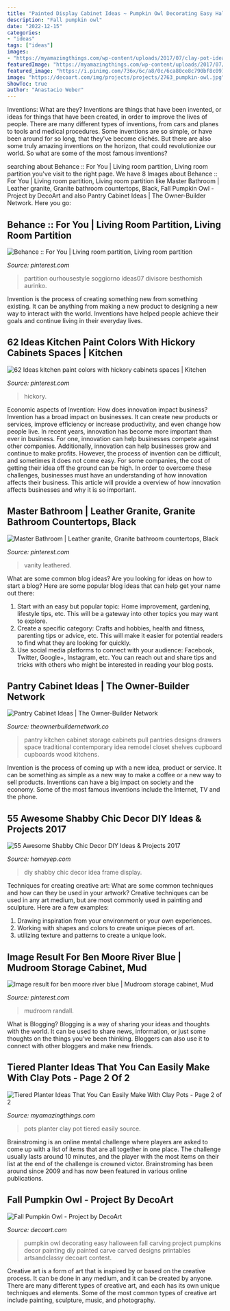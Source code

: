```yaml
---
title: "Painted Display Cabinet Ideas ~ Pumpkin Owl Decorating Easy Halloween Fall Carving Project Pumpkins Decor Painting Diy Painted Carve Carved Designs Printables Artsandclassy Decoart Contest"
description: "Fall pumpkin owl"
date: "2022-12-15"
categories:
- "ideas"
tags: ["ideas"]
images:
- "https://myamazingthings.com/wp-content/uploads/2017/07/clay-pot-ideas-10.jpg"
featuredImage: "https://myamazingthings.com/wp-content/uploads/2017/07/clay-pot-ideas-10.jpg"
featured_image: "https://i.pinimg.com/736x/6c/a8/0c/6ca80ce8c790bf8c097011e33572c4c7.jpg"
image: "https://decoart.com/img/projects/projects/2763_pumpkin-owl.jpg"
ShowToc: true
author: "Anastacio Weber"
---
```



Inventions: What are they?
Inventions are things that have been invented, or ideas for things that have been created, in order to improve the lives of people. There are many different types of inventions, from cars and planes to tools and medical procedures. Some inventions are so simple, or have been around for so long, that they've become clichés. But there are also some truly amazing inventions on the horizon, that could revolutionize our world. So what are some of the most famous inventions?

	

		
searching about Behance :: For You | Living room partition, Living room partition you've visit to the right page. We have 8 Images about Behance :: For You | Living room partition, Living room partition like Master Bathroom | Leather granite, Granite bathroom countertops, Black, Fall Pumpkin Owl - Project by DecoArt and also Pantry Cabinet Ideas | The Owner-Builder Network. Here you go:
		
    
## Behance :: For You | Living Room Partition, Living Room Partition

<img loading=lazy src="https://i.pinimg.com/736x/f1/10/93/f1109372ad877716b2b8e45c345b6e5a.jpg" onerror="this.onerror=null;this.src='https://tse2.mm.bing.net/th?id=OIP.VCt88E0ytS60cTG1UYNWfwHaJ4&amp;pid=15.1';" alt="Behance :: For You | Living room partition, Living room partition">

_Source: pinterest.com_

>partition ourhousestyle soggiorno ideas07 divisore besthomish aurinko. 

	

Invention is the process of creating something new from something existing. It can be anything from making a new product to designing a new way to interact with the world. Inventions have helped people achieve their goals and continue living in their everyday lives.

    
## 62 Ideas Kitchen Paint Colors With Hickory Cabinets Spaces | Kitchen

<img loading=lazy src="https://i.pinimg.com/736x/3a/84/c2/3a84c26b7f20508a8553e3551a8d0a45.jpg" onerror="this.onerror=null;this.src='https://tse4.mm.bing.net/th?id=OIP.1LqP8Y6W9P2BaQU-PWRQ1QAAAA&amp;pid=15.1';" alt="62 Ideas kitchen paint colors with hickory cabinets spaces | Kitchen">

_Source: pinterest.com_

>hickory. 

	

Economic aspects of Invention: How does innovation impact business?
Invention has a broad impact on businesses. It can create new products or services, improve efficiency or increase productivity, and even change how people live. In recent years, innovation has become more important than ever in business. For one, innovation can help businesses compete against other companies. Additionally, innovation can help businesses grow and continue to make profits. However, the process of invention can be difficult, and sometimes it does not come easy. For some companies, the cost of getting their idea off the ground can be high. In order to overcome these challenges, businesses must have an understanding of how innovation affects their business. This article will provide a overview of how innovation affects businesses and why it is so important.

    
## Master Bathroom | Leather Granite, Granite Bathroom Countertops, Black

<img loading=lazy src="https://i.pinimg.com/736x/24/f3/87/24f38782afae6ca4cc77e6ce0e3b5576.jpg" onerror="this.onerror=null;this.src='https://tse1.mm.bing.net/th?id=OIP.qq0p-t38majsJZk2f2DtvgHaJ3&amp;pid=15.1';" alt="Master Bathroom | Leather granite, Granite bathroom countertops, Black">

_Source: pinterest.com_

>vanity leathered. 

	

What are some common blog ideas?
Are you looking for ideas on how to start a blog? Here are some popular blog ideas that can help get your name out there: 
1. Start with an easy but popular topic: Home improvement, gardening, lifestyle tips, etc. This will be a gateway into other topics you may want to explore.
2. Create a specific category: Crafts and hobbies, health and fitness, parenting tips or advice, etc. This will make it easier for potential readers to find what they are looking for quickly.
3. Use social media platforms to connect with your audience: Facebook, Twitter, Google+, Instagram, etc. You can reach out and share tips and tricks with others who might be interested in reading your blog posts.

    
## Pantry Cabinet Ideas | The Owner-Builder Network

<img loading=lazy src="http://theownerbuildernetwork.co/wp-content/uploads/2014/04/Pantry_Cabinet_Idea_19.jpg" onerror="this.onerror=null;this.src='https://tse3.mm.bing.net/th?id=OIP.xNmHhet4ME28P5e-rcLD1AHaKV&amp;pid=15.1';" alt="Pantry Cabinet Ideas | The Owner-Builder Network">

_Source: theownerbuildernetwork.co_

>pantry kitchen cabinet storage cabinets pull pantries designs drawers space traditional contemporary idea remodel closet shelves cupboard cupboards wood kitchens. 

	

Invention is the process of coming up with a new idea, product or service. It can be something as simple as a new way to make a coffee or a new way to sell products. Inventions can have a big impact on society and the economy. Some of the most famous inventions include the Internet, TV and the phone.

    
## 55 Awesome Shabby Chic Decor DIY Ideas &amp; Projects 2017

<img loading=lazy src="http://homeyep.com/wp-content/uploads/2017/03/shabby-chic-decor-diy/38-shabby-chic-decor-diy-ideas.jpg" onerror="this.onerror=null;this.src='https://tse3.mm.bing.net/th?id=OIP.jtXQMdoOBcVx0gi80KVmYwHaJ3&amp;pid=15.1';" alt="55 Awesome Shabby Chic Decor DIY Ideas &amp; Projects 2017">

_Source: homeyep.com_

>diy shabby chic decor idea frame display. 

	

Techniques for creating creative art: What are some common techniques and how can they be used in your artwork?
Creative techniques can be used in any art medium, but are most commonly used in painting and sculpture. Here are a few examples:
1. Drawing inspiration from your environment or your own experiences.
2. Working with shapes and colors to create unique pieces of art.
3. utilizing texture and patterns to create a unique look.

    
## Image Result For Ben Moore River Blue | Mudroom Storage Cabinet, Mud

<img loading=lazy src="https://i.pinimg.com/736x/6c/a8/0c/6ca80ce8c790bf8c097011e33572c4c7.jpg" onerror="this.onerror=null;this.src='https://tse2.mm.bing.net/th?id=OIP.RcISsa5yQ1MnM3xvXIJS4wHaJ4&amp;pid=15.1';" alt="Image result for ben moore river blue | Mudroom storage cabinet, Mud">

_Source: pinterest.com_

>mudroom randall. 

	

What is Blogging?
Blogging is a way of sharing your ideas and thoughts with the world. It can be used to share news, information, or just some thoughts on the things you’ve been thinking. Bloggers can also use it to connect with other bloggers and make new friends.

    
## Tiered Planter Ideas That You Can Easily Make With Clay Pots - Page 2 Of 2

<img loading=lazy src="https://myamazingthings.com/wp-content/uploads/2017/07/clay-pot-ideas-10.jpg" onerror="this.onerror=null;this.src='https://tse2.mm.bing.net/th?id=OIP.gpRJpQOb_RSHZo1GUD2jLwHaNK&amp;pid=15.1';" alt="Tiered Planter Ideas That You Can Easily Make With Clay Pots - Page 2 of 2">

_Source: myamazingthings.com_

>pots planter clay pot tiered easily source. 

	

Brainstroming is an online mental challenge where players are asked to come up with a list of items that are all together in one place. The challenge usually lasts around 10 minutes, and the player with the most items on their list at the end of the challenge is crowned victor. Brainstroming has been around since 2009 and has now been featured in various online publications.

    
## Fall Pumpkin Owl - Project By DecoArt

<img loading=lazy src="https://decoart.com/img/projects/projects/2763_pumpkin-owl.jpg" onerror="this.onerror=null;this.src='https://tse3.mm.bing.net/th?id=OIP.gEle7sAbGaR7n_5g9NvbCgHaLH&amp;pid=15.1';" alt="Fall Pumpkin Owl - Project by DecoArt">

_Source: decoart.com_

>pumpkin owl decorating easy halloween fall carving project pumpkins decor painting diy painted carve carved designs printables artsandclassy decoart contest. 

	

Creative art is a form of art that is inspired by or based on the creative process. It can be done in any medium, and it can be created by anyone. There are many different types of creative art, and each has its own unique techniques and elements. Some of the most common types of creative art include painting, sculpture, music, and photography.

